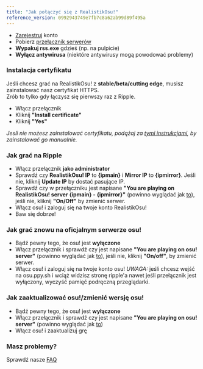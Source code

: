 ```yaml
---
title: "Jak połączyć się z RealistikOsu!"
reference_version: 0992943749e7fb7c8a62ab99d89f495a
---
```

- [Zarejestruj](http://ripple.moe/index.php?p=3) konto
- Pobierz [przełącznik serwerów](https://mu.nyodev.xyz/upd.php?id=18)
- **Wypakuj rss.exe** gdzieś (np. na pulpicie)  
- **Wyłącz antywirusa** (niektóre antywirusy mogą powodować problemy)  


### Instalacja certyfikatu
Jeśli chcesz grać na RealistikOsu! z **stable/beta/cutting edge**, musisz zainstalować nasz certyfikat HTTPS.  
Zrób to tylko gdy łączysz się pierwszy raz z Ripple.  

- Włącz przełącznik 
- Kliknij **"Install certificate"**  
- Kliknij **"Yes"**  

*Jesli nie możesz zainstalować certyfikatu, podążaj za [tymi instrukcjami](https://ripple.moe/index.php?p=16&id=12), by zainstalować go manualnie.*

### Jak grać na Ripple
- Włącz przełącznik **jako administrator**  
- Sprawdź czy **RealistikOsu! IP** to **{ipmain}** i **Mirror IP** to **{ipmirror}**. Jeśli nie, kliknij **Update IP** by dostać pasujące IP.
- Sprawdź czy w przełączniku jest napisane **"You are playing on RealistikOsu! server {ipmain} - {ipmirror}"** (powinno wyglądać jak [to](https://b.catgirlsare.sexy/xqJw.png)), jeśli nie, kliknij **"On/Off"** by zmienić serwer.  
- Włącz osu! i zaloguj się na twoje konto RealistikOsu!  
- Baw się dobrze!

### Jak grać znowu na oficjalnym serwerze osu!
- Bądź pewny tego, że osu! jest **wyłączone**  
- Włącz przełącznik i sprawdź czy jest napisane **"You are playing on osu! server"** (powinno wyglądać jak [to](https://b.catgirlsare.sexy/c_lb.png)), jeśli nie, kliknij **"On/off"**, by zmienić serwer.
- Włącz osu! i zaloguj się na twoje konto osu! 
_UWAGA:_ jeśli chcesz wejść na osu.ppy.sh i wciąż widzisz stronę ripple'a nawet jeśli przełącznik jest wyłączony, wyczyść pamięć podręczną przeglądarki.

### Jak zaaktualizować osu!/zmienić wersję osu!
- Bądź pewny tego, że osu! jest **wyłączone**  
- Włącz przełącznik i sprawdź czy jest napisane **"You are playing on osu! server"** (powinno wyglądać jak [to](https://b.catgirlsare.sexy/c_lb.png))  
- Włącz osu! i zaaktualizuj grę

### Masz problemy?

Sprawdź nasze [FAQ](https://ripple.moe/doc/5)
